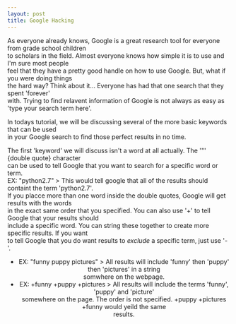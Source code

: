 ```yaml
---
layout: post
title: Google Hacking
---
```

As everyone already knows, Google is a great research tool for everyone from grade school children<br />
to scholars in the field. Almost everyone knows how simple it is to use and I'm sure most people<br />
feel that they have a pretty good handle on how to use Google. But, what if you were doing things<br />
the hard way? Think about it... Everyone has had that one search that they spent 'forever'<br />
with. Trying to find relavent information of Google is not always as easy as 'type your search term here'.</p>
<p>In todays tutorial, we will be discussing several of the more basic keywords that can be used <br />
in your Google search to find those perfect results in no time.</p>
<p>The first 'keyword' we will discuss isn't a word at all actually. The '"' {double quote} character<br /> 
can be used to tell Google that you want to search for a specific word or term.<br />
EX: "python2.7" > This would tell google that all of the results should containt the term 'python2.7'.<br />
If you placce more than one word inside the double quotes, Google will get results with the words<br />
in the exact same order that you specified. You can also use '+' to tell Google that your results should<br />
include a specific word. You can string these together to create more specific results. If you want<br />
to tell Google that you do want results to <em>exclude</em> a specific term, just use '-'.<br />
<ul align="center">
<li>EX: "funny puppy pictures" > All results will include 'funny' then 'puppy' then 'pictures' in a string<br />
somwhere on the webpage.<br /></li>
<li>EX: +funny +puppy +pictures > All results will include the terms 'funny', 'puppy' and 'picture'<br />
somewhere on the page. The order is not specified. +puppy +pictures +funny would yeild the same<br />
results.</li></ul></p><br /><br />

